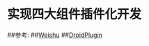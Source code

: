 # 实现四大组件插件化开发
##参考:
##[Weishu](http://weishu.me/archives/)
##[DroidPlugin](https://github.com/DroidPluginTeam/DroidPlugin)
